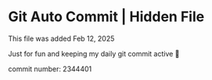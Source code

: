 # Git Auto Commit | Hidden File

This file was added Feb 12, 2025

Just for fun and keeping my daily git commit active 🤪

commit number: 2344401
